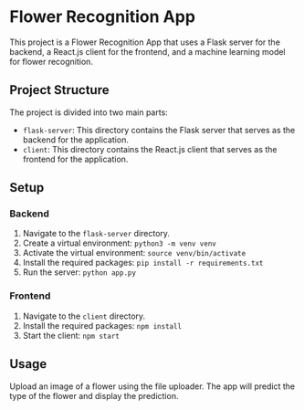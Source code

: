 # Flower Recognition App

This project is a Flower Recognition App that uses a Flask server for the backend, a React.js client for the frontend, and a machine learning model for flower recognition.

## Project Structure

The project is divided into two main parts:

- `flask-server`: This directory contains the Flask server that serves as the backend for the application.
- `client`: This directory contains the React.js client that serves as the frontend for the application.

## Setup

### Backend

1. Navigate to the `flask-server` directory.
2. Create a virtual environment: `python3 -m venv venv`
3. Activate the virtual environment: `source venv/bin/activate`
4. Install the required packages: `pip install -r requirements.txt`
5. Run the server: `python app.py`

### Frontend

1. Navigate to the `client` directory.
2. Install the required packages: `npm install`
3. Start the client: `npm start`

## Usage

Upload an image of a flower using the file uploader. The app will predict the type of the flower and display the prediction.
